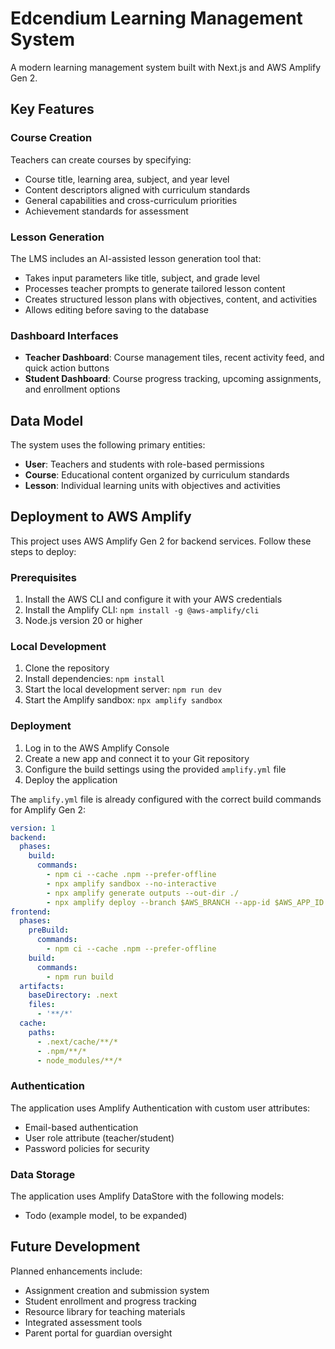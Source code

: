 # Edcendium Learning Management System

A modern learning management system built with Next.js and AWS Amplify Gen 2.

## Key Features

### Course Creation
Teachers can create courses by specifying:
- Course title, learning area, subject, and year level
- Content descriptors aligned with curriculum standards
- General capabilities and cross-curriculum priorities
- Achievement standards for assessment

### Lesson Generation
The LMS includes an AI-assisted lesson generation tool that:
- Takes input parameters like title, subject, and grade level
- Processes teacher prompts to generate tailored lesson content
- Creates structured lesson plans with objectives, content, and activities
- Allows editing before saving to the database

### Dashboard Interfaces
- **Teacher Dashboard**: Course management tiles, recent activity feed, and quick action buttons
- **Student Dashboard**: Course progress tracking, upcoming assignments, and enrollment options

## Data Model

The system uses the following primary entities:
- **User**: Teachers and students with role-based permissions
- **Course**: Educational content organized by curriculum standards
- **Lesson**: Individual learning units with objectives and activities

## Deployment to AWS Amplify

This project uses AWS Amplify Gen 2 for backend services. Follow these steps to deploy:

### Prerequisites

1. Install the AWS CLI and configure it with your AWS credentials
2. Install the Amplify CLI: `npm install -g @aws-amplify/cli`
3. Node.js version 20 or higher

### Local Development

1. Clone the repository
2. Install dependencies: `npm install`
3. Start the local development server: `npm run dev`
4. Start the Amplify sandbox: `npx amplify sandbox`

### Deployment

1. Log in to the AWS Amplify Console
2. Create a new app and connect it to your Git repository
3. Configure the build settings using the provided `amplify.yml` file
4. Deploy the application

The `amplify.yml` file is already configured with the correct build commands for Amplify Gen 2:

```yaml
version: 1
backend:
  phases:
    build:
      commands:
        - npm ci --cache .npm --prefer-offline
        - npx amplify sandbox --no-interactive
        - npx amplify generate outputs --out-dir ./
        - npx amplify deploy --branch $AWS_BRANCH --app-id $AWS_APP_ID
frontend:
  phases:
    preBuild:
      commands:
        - npm ci --cache .npm --prefer-offline
    build:
      commands:
        - npm run build
  artifacts:
    baseDirectory: .next
    files:
      - '**/*'
  cache:
    paths:
      - .next/cache/**/*
      - .npm/**/*
      - node_modules/**/*
```

### Authentication

The application uses Amplify Authentication with custom user attributes:
- Email-based authentication
- User role attribute (teacher/student)
- Password policies for security

### Data Storage

The application uses Amplify DataStore with the following models:
- Todo (example model, to be expanded)

## Future Development

Planned enhancements include:
- Assignment creation and submission system
- Student enrollment and progress tracking
- Resource library for teaching materials
- Integrated assessment tools
- Parent portal for guardian oversight